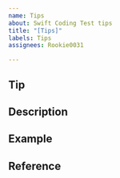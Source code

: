 ```yaml
---
name: Tips
about: Swift Coding Test tips
title: "[Tips]"
labels: Tips
assignees: Rookie0031

---
```


## Tip

## Description

## Example

## Reference
